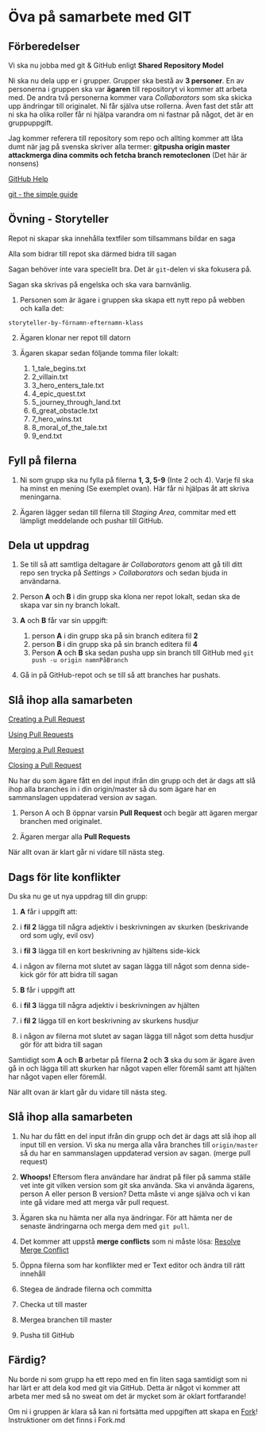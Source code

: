 # Öva på samarbete med GIT

## Förberedelser

Vi ska nu jobba med git & GitHub enligt __Shared Repository Model__

Ni ska nu dela upp er i grupper. Grupper ska bestå av __3 personer__.
En av personerna i gruppen ska var __ägaren__ till repositoryt vi kommer att arbeta med. De andra två personerna kommer vara _Collaborators_ som ska skicka upp ändringar till originalet. Ni får själva utse rollerna.
Även fast det står att ni ska ha olika roller får ni hjälpa varandra om ni fastnar på något, det är en gruppuppgift.

Jag kommer referera till repository som repo och allting kommer att låta dumt när jag på svenska skriver alla termer: __gitpusha origin master attackmerga dina commits och fetcha branch remoteclonen__ (Det här är nonsens)

[GitHub Help](https://help.github.com/)

[git - the simple guide](http://rogerdudler.github.io/git-guide/)

## Övning - Storyteller

Repot ni skapar ska innehålla textfiler som tillsammans bildar en saga

Alla som bidrar till repot ska därmed bidra till sagan

Sagan behöver inte vara speciellt bra. Det är `git`-delen vi ska fokusera på.

Sagan ska skrivas på engelska och ska vara barnvänlig.

1. Personen som är ägare i gruppen ska skapa ett nytt repo på webben och kalla det:

`storyteller-by-förnamn-efternamn-klass`

2. Ägaren klonar ner repot till datorn

3. Ägaren skapar sedan följande tomma filer lokalt:
    1. 1_tale_begins.txt
    2. 2_villain.txt
    3. 3_hero_enters_tale.txt
    4. 4_epic_quest.txt
    5. 5_journey_through_land.txt
    6. 6_great_obstacle.txt
    7. 7_hero_wins.txt
    8. 8_moral_of_the_tale.txt
    9. 9_end.txt

## Fyll på filerna

1. Ni som grupp ska nu fylla på filerna __1, 3, 5-9__ (Inte 2 och 4). Varje fil ska ha minst en mening (Se exemplet ovan). Här får ni hjälpas åt att skriva meningarna.

2. Ägaren lägger sedan till filerna till _Staging Area_, commitar med ett lämpligt meddelande och pushar till GitHub.

## Dela ut uppdrag

1. Se till så att samtliga deltagare är _Collaborators_ genom att gå till ditt repo sen trycka på _Settings > Collaborators_ och sedan bjuda in användarna.

1. Person __A__ och __B__ i din grupp ska klona ner repot lokalt, sedan ska de skapa var sin ny branch lokalt.

2. __A__ och __B__ får var sin uppgift:
    1. person __A__ i din grupp ska på sin branch editera fil __2__
    2. person __B__ i din grupp ska på sin branch editera fil __4__
    3. Person __A__ och __B__ ska sedan pusha upp sin branch till GitHub med `git push -u origin namnPåBranch`
    
3. Gå in på GitHub-repot och se till så att branches har pushats.


## Slå ihop alla samarbeten

[Creating a Pull Request](https://help.github.com/articles/creating-a-pull-request/)

[Using Pull Requests](https://help.github.com/articles/about-pull-requests/)

[Merging a Pull Request](https://help.github.com/articles/merging-a-pull-request/)

[Closing a Pull Request](https://help.github.com/articles/closing-a-pull-request/)


Nu har du som ägare fått en del input ifrån din grupp och det är dags att slå ihop alla branches in i din origin/master så du som ägare har en sammanslagen uppdaterad version av sagan.

1. Person A och B öppnar varsin __Pull Request__ och begär att ägaren mergar branchen med originalet.

2. Ägaren mergar alla __Pull Requests__

När allt ovan är klart går ni vidare till nästa steg.


## Dags för lite konflikter

Du ska nu ge ut nya uppdrag till din grupp:

1. __A__ får i uppgift att:

  1. i __fil 2__ lägga till några adjektiv i beskrivningen av skurken (beskrivande ord som ugly, evil osv)
    
  2. i __fil 3__ lägga till en kort beskrivning av hjältens side-kick
    
  3. i någon av filerna mot slutet av sagan lägga till något som denna side-kick gör för att bidra till sagan
    
2. __B__ får i uppgift att

  1. i __fil 3__ lägga till några adjektiv i beskrivningen av hjälten
    
  2. i __fil 2__ lägga till en kort beskrivning av skurkens husdjur
    
  3. i någon av filerna mot slutet av sagan lägga till något som detta husdjur gör för att bidra till sagan

Samtidigt som __A__ och __B__ arbetar på filerna __2__ och __3__ ska du som är ägare även gå in och lägga till att skurken har något vapen eller föremål samt att hjälten har något vapen eller föremål.

När allt ovan är klart går du vidare till nästa steg.


## Slå ihop alla samarbeten

1. Nu har du fått en del input ifrån din grupp och det är dags att slå ihop all input till en version. Vi ska nu merga alla våra branches till `origin/master` så du har en sammanslagen uppdaterad version av sagan. (merge pull request)

2. __Whoops!__ Eftersom flera användare har ändrat på filer på samma ställe vet inte git vilken version som git ska använda. Ska vi använda ägarens, person A eller person B version? Detta måste vi ange själva och vi kan inte gå vidare med att merga vår pull request.

3. Ägaren ska nu hämta ner alla nya ändringar. För att hämta ner de senaste ändringarna och merga dem med `git pull`.
4. Det kommer att uppstå __merge conflicts__ som ni måste lösa: [Resolve Merge Conflict](https://help.github.com/articles/resolving-a-merge-conflict-from-the-command-line/)
5. Öppna filerna som har konflikter med er Text editor och ändra till rätt innehåll
6. Stegea de ändrade filerna och committa
7. Checka ut till master
8. Mergea branchen till master
9. Pusha till GitHub

## Färdig?

Nu borde ni som grupp ha ett repo med en fin liten saga samtidigt som ni har lärt er att dela kod med git via GitHub. Detta är något vi kommer
att arbeta mer med så no sweat om det är mycket som är oklart fortfarande!

Om ni i gruppen är klara så kan ni fortsätta med uppgiften att skapa en [Fork](https://github.com/FEND16/exercises/blob/master/Fork.md)!
Instruktioner om det finns i Fork.md




